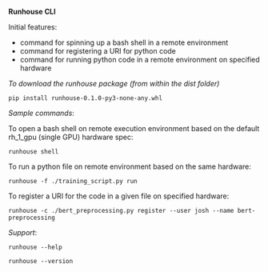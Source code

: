 **Runhouse CLI**

Initial features:

- command for spinning up a bash shell in a remote environment
- command for registering a URI for python code
- command for running python code in a remote environment on specified hardware 


*To download the runhouse package (from within the dist folder)*

``pip install runhouse-0.1.0-py3-none-any.whl``

*Sample commands*: 

To open a bash shell on remote execution environment based on the default rh_1_gpu (single GPU) hardware spec:

```runhouse shell```

To run a python file on remote environment based on the same hardware:

``runhouse -f ./training_script.py run``

To register a URI for the code in a given file on specified hardware:

``runhouse -c ./bert_preprocessing.py register --user josh --name bert-preprocessing``

*Support*: 

``runhouse --help``

``runhouse --version``
